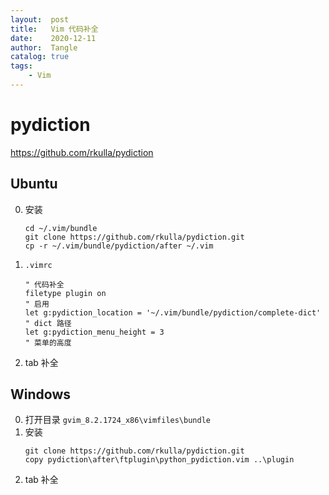 ```yaml
---
layout:  post
title:   Vim 代码补全
date:    2020-12-11
author:  Tangle
catalog: true
tags:
    - Vim
---
```


# pydiction

<https://github.com/rkulla/pydiction>

## Ubuntu

0. 安装
    ```
    cd ~/.vim/bundle
    git clone https://github.com/rkulla/pydiction.git
    cp -r ~/.vim/bundle/pydiction/after ~/.vim
    ```
0. `.vimrc`
    ```
    " 代码补全
    filetype plugin on                                                 " 启用
    let g:pydiction_location = '~/.vim/bundle/pydiction/complete-dict' " dict 路径
    let g:pydiction_menu_height = 3                                    " 菜单的高度
    ```
0. tab 补全

## Windows

0. 打开目录 `gvim_8.2.1724_x86\vimfiles\bundle`
0. 安装
    ```
    git clone https://github.com/rkulla/pydiction.git
    copy pydiction\after\ftplugin\python_pydiction.vim ..\plugin
    ```
0. tab 补全
